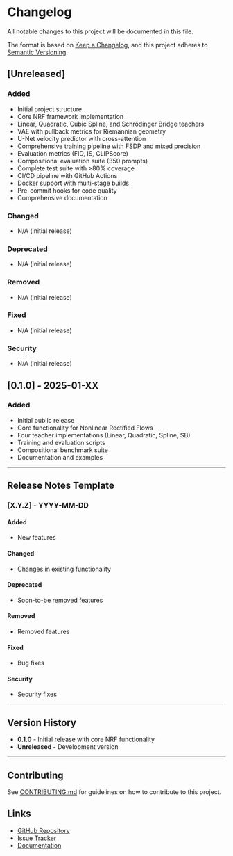 # Changelog

All notable changes to this project will be documented in this file.

The format is based on [Keep a Changelog](https://keepachangelog.com/en/1.0.0/),
and this project adheres to [Semantic Versioning](https://semver.org/spec/v2.0.0.html).

## [Unreleased]

### Added
- Initial project structure
- Core NRF framework implementation
- Linear, Quadratic, Cubic Spline, and Schrödinger Bridge teachers
- VAE with pullback metrics for Riemannian geometry
- U-Net velocity predictor with cross-attention
- Comprehensive training pipeline with FSDP and mixed precision
- Evaluation metrics (FID, IS, CLIPScore)
- Compositional evaluation suite (350 prompts)
- Complete test suite with >80% coverage
- CI/CD pipeline with GitHub Actions
- Docker support with multi-stage builds
- Pre-commit hooks for code quality
- Comprehensive documentation

### Changed
- N/A (initial release)

### Deprecated
- N/A (initial release)

### Removed
- N/A (initial release)

### Fixed
- N/A (initial release)

### Security
- N/A (initial release)

## [0.1.0] - 2025-01-XX

### Added
- Initial public release
- Core functionality for Nonlinear Rectified Flows
- Four teacher implementations (Linear, Quadratic, Spline, SB)
- Training and evaluation scripts
- Compositional benchmark suite
- Documentation and examples

---

## Release Notes Template

### [X.Y.Z] - YYYY-MM-DD

#### Added
- New features

#### Changed
- Changes in existing functionality

#### Deprecated
- Soon-to-be removed features

#### Removed
- Removed features

#### Fixed
- Bug fixes

#### Security
- Security fixes

---

## Version History

- **0.1.0** - Initial release with core NRF functionality
- **Unreleased** - Development version

---

## Contributing

See [CONTRIBUTING.md](CONTRIBUTING.md) for guidelines on how to contribute to this project.

## Links

- [GitHub Repository](https://github.com/Todd7777/KURE-Project)
- [Issue Tracker](https://github.com/Todd7777/KURE-Project/issues)
- [Documentation](https://todd7777.github.io/KURE-Project)

